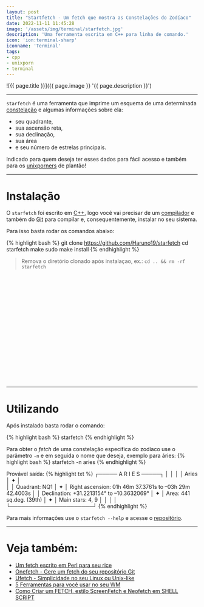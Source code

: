 ```yaml
---
layout: post
title: "Startfetch - Um fetch que mostra as Constelações do Zodíaco"
date: 2022-11-11 11:45:28
image: '/assets/img/terminal/starfetch.jpg'
description: 'Uma ferramenta escrita em C++ para linha de comando.'
icon: 'ion:terminal-sharp'
iconname: 'Terminal'
tags:
- cpp
- unixporn
- terminal
---
```


![{{ page.title }}]({{ page.image }} '{{ page.description }}')

---

`starfetch` é uma ferramenta que imprime um esquema de uma determinada <u>constelação</u> e algumas informações sobre ela: 
+ seu quadrante, 
+ sua ascensão reta, 
+ sua declinação, 
+ sua área 
+ e seu número de estrelas principais.

Indicado para quem deseja ter esses dados para fácil acesso e também para os [unixporners](https://terminalroot.com.br/tags#unixporn) de plantão!

---

# Instalação
O `starfetch` foi escrito em [C++](https://terminalroot.com.br/tags#cpp), logo você vai precisar de um [compilador](https://terminalroot.com.br/tags#gcc) e também do [Git](https://terminalroot.com.br/tags#git) para compilar e, consequentemente, instalar no seu sistema.

Para isso basta rodar os comandos abaixo:

{% highlight bash %}
git clone https://github.com/Haruno19/starfetch
cd starfetch
make
sudo make install
{% endhighlight %}
> Remova o diretório clonado após instalaçao, ex.: `cd .. && rm -rf starfetch`


<!-- SQUARE - GAMES ROOT -->
<script async src="//pagead2.googlesyndication.com/pagead/js/adsbygoogle.js"></script>
<ins class="adsbygoogle"
style="display:inline-block;width:336px;height:280px"
data-ad-client="ca-pub-2838251107855362"
data-ad-slot="5351066970"></ins>
<script>
(adsbygoogle = window.adsbygoogle || []).push({});
</script>

---

# Utilizando
Após instalado basta rodar o comando:

{% highlight bash %}
starfetch
{% endhighlight %}

Para obter o *fetch* de uma constelação específica do zodíaco use o parâmetro `-n` e em seguida o nome que deseja, exemplo para áries:
{% highlight bash %}
starfetch -n aries
{% endhighlight %}

Provável saída:
{% highlight txt %}
┌───── A R I E S  ─────┐
│                      │
│                      │      Aries
│    ✦                 │      
│                      │      Quadrant: NQ1
│              ✦       │      Right ascension: 01h 46m 37.3761s to –03h 29m 42.4003s
│                      │      Declination: +31.2213154° to –10.3632069°
│                ✦     │      Area: 441 sq.deg. (39th)
│               ✦      │      Main stars: 4, 9
│                      │
│                      │
└──────────────────────┘
{% endhighlight %}

Para mais informações use o `starfetch --help` e acesse o [repositório](https://github.com/Haruno19/starfetch).

---

# Veja também:
+ [Um fetch escrito em Perl para seu rice](https://terminalroot.com.br/2021/08/um-fetch-escrito-em-perl-para-seu-rice.html)
+ [Onefetch - Gere um fetch do seu repositório Git](https://terminalroot.com.br/2020/10/onefetch-gere-um-fetch-do-seu-repositorio-git.html)
+ [Ufetch - Simplicidade no seu Linux ou Unix-like](https://terminalroot.com.br/2019/09/ufetch.html)
+ [5 Ferramentas para você usar no seu WM](https://terminalroot.com.br/2019/04/5-ferramentas-para-voce-usar-no-seu-wm.html)
+ [Como Criar um FETCH, estilo ScreenFetch e Neofetch em SHELL SCRIPT](https://terminalroot.com.br/2019/01/como-criar-um-fetch-estilo-screenfetch-e-neofetch-em-shell-script.html)


